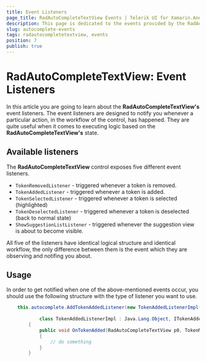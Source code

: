 ```yaml
---
title: Event Listeners
page_title: RadAutoCompleteTextView Events | Telerik UI for Xamarin.Android Documentation
description: This page is dedicated to the events provided by the RadAutoCompleteTextView.
slug: autocomplete-events
tags: radautocompletetextview, events
position: 7
publish: true
---
```


# RadAutoCompleteTextView: Event Listeners
In this article you are going to learn about the **RadAutoCompleteTextView's** event listeners.
The event listeners are designed to notify you whenever a particular action, in the workflow of the control, has happened. They are quite useful when it comes to executing logic based on the **RadAutoCompleteTextView's** state. 

## Available listeners
The **RadAutoCompleteTextView** control exposes five different event listeners.

* `TokenRemovedListener` - triggered whenever a token is removed.
* `TokenAddedListener` - triggered whenever a token is added.
* `TokenSelectedListener` - triggered whenever a token is selected (highlighted)
* `TokenDeselectedListener` - triggered whenever a token is deselected (back to normal state)
* `ShowSuggestionListListener` - triggered whenever the suggestion view is about to become visible.

All five of the listeners have identical logical structure and identical workflow, the only difference between them is the event which they are observing and notifing you about. 


## Usage
In order to get notified when one of the above-mentioned events occur, you should use the following structure with the type of listener you want to use.


```C#
	this.autocomplete.AddTokenAddedListener(new TokenAddedListenerImpl());
	
			class TokenAddedListenerImpl : Java.Lang.Object, ITokenAddedListener
		{
			public void OnTokenAdded(RadAutoCompleteTextView p0, TokenModel p1)
			{
				// do something
			}
		}
```




